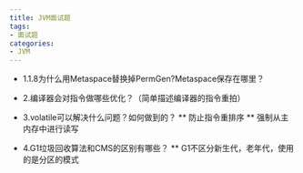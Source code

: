 ```yaml
---
title: JVM面试题
tags: 
- 面试题
categories:
- JVM
---
```


* 1.1.8为什么用Metaspace替换掉PermGen?Metaspace保存在哪里？
* 2.编译器会对指令做哪些优化？（简单描述编译器的指令重拍）
* 3.volatile可以解决什么问题？如何做到的？
** 防止指令重排序
** 强制从主内存中进行读写

* 4.G1垃圾回收算法和CMS的区别有哪些？
** G1不区分新生代，老年代，使用的是分区的模式